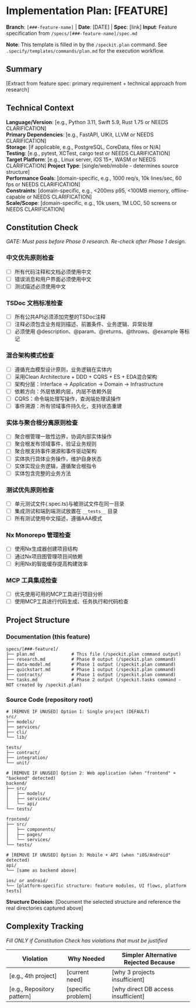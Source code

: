 # Implementation Plan: [FEATURE]

**Branch**: `[###-feature-name]` | **Date**: [DATE] | **Spec**: [link]
**Input**: Feature specification from `/specs/[###-feature-name]/spec.md`

**Note**: This template is filled in by the `/speckit.plan` command. See `.specify/templates/commands/plan.md` for the execution workflow.

## Summary

[Extract from feature spec: primary requirement + technical approach from research]

## Technical Context

<!--
  ACTION REQUIRED: Replace the content in this section with the technical details
  for the project. The structure here is presented in advisory capacity to guide
  the iteration process.
-->

**Language/Version**: [e.g., Python 3.11, Swift 5.9, Rust 1.75 or NEEDS CLARIFICATION]  
**Primary Dependencies**: [e.g., FastAPI, UIKit, LLVM or NEEDS CLARIFICATION]  
**Storage**: [if applicable, e.g., PostgreSQL, CoreData, files or N/A]  
**Testing**: [e.g., pytest, XCTest, cargo test or NEEDS CLARIFICATION]  
**Target Platform**: [e.g., Linux server, iOS 15+, WASM or NEEDS CLARIFICATION]
**Project Type**: [single/web/mobile - determines source structure]  
**Performance Goals**: [domain-specific, e.g., 1000 req/s, 10k lines/sec, 60 fps or NEEDS CLARIFICATION]  
**Constraints**: [domain-specific, e.g., <200ms p95, <100MB memory, offline-capable or NEEDS CLARIFICATION]  
**Scale/Scope**: [domain-specific, e.g., 10k users, 1M LOC, 50 screens or NEEDS CLARIFICATION]

## Constitution Check

*GATE: Must pass before Phase 0 research. Re-check after Phase 1 design.*

### 中文优先原则检查

- [ ] 所有代码注释和文档必须使用中文
- [ ] 错误消息和用户界面必须使用中文
- [ ] 测试描述必须使用中文

### TSDoc 文档标准检查

- [ ] 所有公共API必须添加完整的TSDoc注释
- [ ] 注释必须包含业务规则描述、前置条件、业务逻辑、异常处理
- [ ] 必须使用 @description、@param、@returns、@throws、@example 等标记

### 混合架构模式检查

- [ ] 遵循充血模型设计原则，业务逻辑在实体内
- [ ] 采用Clean Architecture + DDD + CQRS + ES + EDA混合架构
- [ ] 架构分层：Interface → Application → Domain → Infrastructure
- [ ] 依赖方向：外层依赖内层，内层不依赖外层
- [ ] CQRS：命令端处理写操作，查询端处理读操作
- [ ] 事件溯源：所有领域事件持久化，支持状态重建

### 实体与聚合根分离原则检查

- [ ] 聚合根管理一致性边界，协调内部实体操作
- [ ] 聚合根发布领域事件，验证业务规则
- [ ] 聚合根支持事件溯源和事件驱动架构
- [ ] 实体执行具体业务操作，维护自身状态
- [ ] 实体实现业务逻辑，遵循聚合根指令
- [ ] 实体包含完整的业务方法

### 测试优先原则检查

- [ ] 单元测试文件(.spec.ts)与被测试文件在同一目录
- [ ] 集成测试和端到端测试放置在 `__tests__` 目录
- [ ] 所有测试使用中文描述，遵循AAA模式

### Nx Monorepo 管理检查

- [ ] 使用Nx生成器创建项目结构
- [ ] 通过Nx项目图管理项目间依赖
- [ ] 利用Nx的智能缓存提高构建效率

### MCP 工具集成检查

- [ ] 优先使用可用的MCP工具进行项目分析
- [ ] 使用MCP工具进行代码生成、任务执行和代码检查

## Project Structure

### Documentation (this feature)

```
specs/[###-feature]/
├── plan.md              # This file (/speckit.plan command output)
├── research.md          # Phase 0 output (/speckit.plan command)
├── data-model.md        # Phase 1 output (/speckit.plan command)
├── quickstart.md        # Phase 1 output (/speckit.plan command)
├── contracts/           # Phase 1 output (/speckit.plan command)
└── tasks.md             # Phase 2 output (/speckit.tasks command - NOT created by /speckit.plan)
```

### Source Code (repository root)
<!--
  ACTION REQUIRED: Replace the placeholder tree below with the concrete layout
  for this feature. Delete unused options and expand the chosen structure with
  real paths (e.g., apps/admin, packages/something). The delivered plan must
  not include Option labels.
-->

```
# [REMOVE IF UNUSED] Option 1: Single project (DEFAULT)
src/
├── models/
├── services/
├── cli/
└── lib/

tests/
├── contract/
├── integration/
└── unit/

# [REMOVE IF UNUSED] Option 2: Web application (when "frontend" + "backend" detected)
backend/
├── src/
│   ├── models/
│   ├── services/
│   └── api/
└── tests/

frontend/
├── src/
│   ├── components/
│   ├── pages/
│   └── services/
└── tests/

# [REMOVE IF UNUSED] Option 3: Mobile + API (when "iOS/Android" detected)
api/
└── [same as backend above]

ios/ or android/
└── [platform-specific structure: feature modules, UI flows, platform tests]
```

**Structure Decision**: [Document the selected structure and reference the real
directories captured above]

## Complexity Tracking

*Fill ONLY if Constitution Check has violations that must be justified*

| Violation | Why Needed | Simpler Alternative Rejected Because |
|-----------|------------|-------------------------------------|
| [e.g., 4th project] | [current need] | [why 3 projects insufficient] |
| [e.g., Repository pattern] | [specific problem] | [why direct DB access insufficient] |
